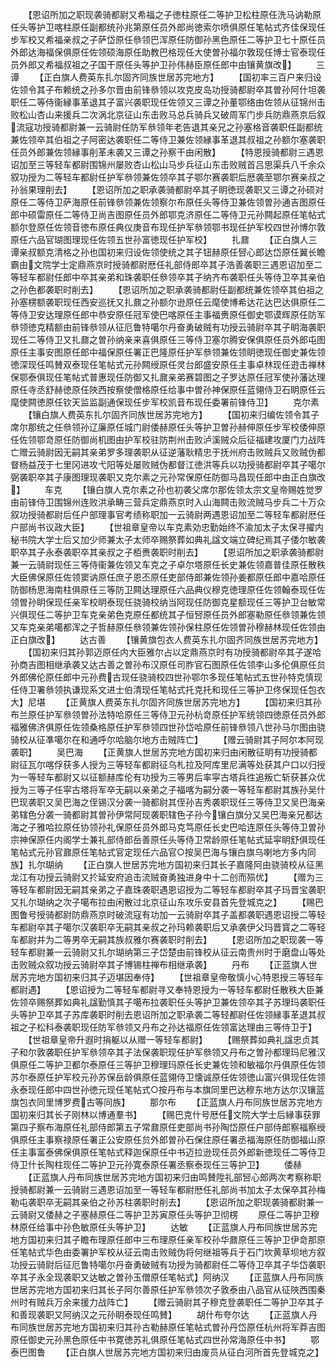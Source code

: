 <!-- { "loadSidebar": true } -->
　　【恩诏所加之职现袭骑都尉又希福之子徳柱原任二等护卫松柱原任洗马讷勒原任头等护卫喀柱原任副都统孙兆第原任员外郎尚徳索尔喷俱原任笔帖式齐佳保现任步军校又希福亲叔之子萨岱原任叅领巴浑原任防御孙黑色原任二等护卫七十原任员外郎达海福保俱原任佐领硕海原任助教巴格现任大使曽孙福尔敦现任博士官泰现任员外郎又希福叔祖之子国干原任头等护卫孙伟赫臣原任郎中由镶黄旗改】
　　三谭
　　【正白旗人费英东扎尔固齐同族世居苏完地方】
　　【国初率三百户来归设佐领令其子布赖统之孙多尔晋由前锋叅领以攻克皮岛功授骑都尉卒其曽孙阿什坦袭职任二等侍衞縁事革退其子富兴袭职现任佐领又三谭之孙董鄂络由佐领从征锦州击败松山杏山来援兵二次涡北京征山东击败马总兵骑兵又破周军门步兵防鼎燕京后叙流寇功授骑都尉兼一云骑尉任防军叅领年老告退其亲兄之孙塞格音袭职任副都统兼佐领卒其伯祖之子阿密达袭职任二等侍卫兼佐领縁事革退其叔祖之孙额尔塞袭职任员外郎兼佐领縁事削革未袭又三谭之孙察干由闲散】
　　【特恩授骑都尉三遇恩诏加至三等轻车都尉围锦州屡败杏山松山马步兵征山东击败贼首吕思渠兵八千余众叙功授为二等轻车都尉任护军叅领兼佐领卒其子鄂尔赛袭职后厯袭至鄂尔赛亲叔之孙翁果理削去】
　　【恩诏所加之职承袭骑都尉卒其子眀徳现袭职又三谭之孙硕对原任二等侍卫萨海原任前锋叅领兼佐领察尔布原任头等侍卫兼佐领曽孙通吉图原任郎中硕雷原任二等侍卫尚吉图原任员外郎鄂克济原任二等侍卫元孙闗起原任笔帖式额尔登原任佐领音徳布原任典仪庚音布现任护军叅领鄂书现任护军校四世孙博尔敦原任六品官瑚图理现任佐领五世孙富徳现任护军校】
　　扎鼐
　　【正白旗人三谭亲叔额克清格之孙也国初来归设佐领使统之其子钮赫原任唘心郎达岱原任翼长瞻霸由文院学士定鼎燕京时授骑都尉厯任礼部侍郎卒其子浩善袭职三遇恩诏加至二等轻车都尉任郎中卒其亲弟和珠袭职任叅领卒其子纳齐布袭职任头等侍卫卒其亲伯之孙色都袭职时削去】
　　【恩诏所加之职承袭骑都尉任副都统兼佐领卒其伯祖之孙塞楞额袭职现任西安巡抚又扎鼐之孙额尔逊原任云麾使博希达花达巴达俱原任二等侍卫安达理原任郎中恭安原任冠军使巴喀原任主事福赉原任御史鄂谟辉原任防军叅领徳克精额由前锋叅领从征厄鲁特噶尔丹奋勇破贼有功授云骑尉卒其子眀海袭职现任二等侍卫又扎鼐之曽孙纳亲来喜俱原任三等侍卫塞尔腾安保俱原任员外郎屯图原任主事安图原任郎中福保原任署正巴隆原任护军叅领兼佐领眀徳现任御史兼佐领徳深现任鸣賛双泰现任笔帖式元孙闗绶原任灵台郎盛安原任主事卓林现任逰击禅林保鄂泰俱现任笔帖式普惠现任防御又扎鼐亲弟赛碧图之子罗达原任冠军使孙藩达理原任寺丞舒赫徳原任陜西按察使僧格原任给事中曽孙神保原任蓝翎侍卫石眀原任云麾使闗徳原任钦天监监副通保现任步军校凯音布现任委署前锋侍卫】
　　克尔素
　　【镶白旗人费英东扎尔固齐同族世居苏完地方】
　　【国初来归编佐领令其子席尔那统之任叅领孙辽廉原任城门尉倭赫原任头等护卫曽孙赫伸原任步军校倭伸原任佐领鄂竒原任防御尚机图由护军校驻防荆州击败泸溪贼众后征福建攻厦门力战阵亡赠云骑尉因无嗣其亲弟罗多理袭职从征逆藩耿精忠于抚州府击败贼兵又败贼伪都督杨益茂于七里冈进攻弋阳等处屡败贼伪都督江徳洪等兵以功授骑都尉卒其子噶尔弼袭职卒其子康图理现袭职又克尔素之元孙常保原任防御马昌现任郎中由正白旗改】
　　车克
　　【镶白旗人克尔素之孙也初袭父席尔那佐领太宗文皇帝赐姓觉罗由前锋侍卫围锦州连败洪承畴三营兵定鼎燕京时入山海闗击败流贼马步兵二十万众叙功授骑都尉后任户部理事官考绩称职加一云骑尉两遇恩诏加至二等轻车都尉厯任户部尚书议政大臣】
　　【世祖章皇帝以车克素効忠勤始终不渝加太子太保寻擢内秘书院大学士后又加少师兼太子太师卒赐祭葬如典礼諡文端立碑纪焉其子倭尔敏袭职卒其子永泰袭职卒其亲叔之子栢赉袭职时削去】
　　【恩诏所加之职承袭骑都尉兼一云骑尉现任三等侍衞兼佐领又车克之子卓尔塔原任长史兼佐领嘉普佳原任散秩大臣佛保原任佐领窦讷原任庶子恩丕原任吏部侍郎兼佐领孙姜都原任郎中嘉哈原任防御杨思海南柱俱原任三等防卫闗达理原任六品典仪穆克徳理原任佐领翰泰现任佐领曽孙眀保现任亲军校眀泰现任骁骑校纳当阿现任防御克星额现任三等护卫台敏常兴俱现任二等护卫车克亲弟色克原任都统其子恒唘原任员外郎塞勒原任叅领兼佐领又车克亲弟噶都浑之子哲赫原任叅领兼佐领孙保柱原任佐领曽孙穆赫林现任佐领由正白旗改】
　　达古善
　　【镶黄旗包衣人费英东扎尔固齐同族世居苏完地方】
　　【国初来归其孙郭迈原任内大臣雅尔占以定鼎燕京时有功授骑都尉卒其子遂哈孙商吉图相继承袭又达古善之曽孙布汉原任司胙官石图原任佐领李山多伦俱原任贠外郎佛伦原任郎中元孙费古现任骁骑校四世孙鄂尔多现任笔帖式五世孙特克慎现任侍卫署叅领执谦现系文进士伯清现任笔帖式托克托和现任三等护卫佟保现任包衣大】尼堪
　　【正黄旗人费英东扎尔固齐同族世居苏完地方】
　　【国初来归其孙布兰原任护军叅领曽孙法特哈原任三等侍卫元孙杭竒原任护军统领四徳原任员外郎福雅佛济俱原任佐领桑格原任护军叅领四世孙岱哈原任前锋叅领八世孙马尔图由骁骑校从征凖噶尔在和通呼尔哈脑尔地方击贼阵亡】
　　【赠云骑尉其子阿尔本阿现袭职】
　　吴巴海
　　【正黄旗人世居苏完地方国初来归由闲散征眀有功授骑都尉征瓦尔喀俘获多人授为三等轻车都尉征乌札拉及阿库里尼满等处获其户口以归授为一等轻车都尉又以征额赫库伦有功授为三等男后率寜古塔兵徃追叛亡斩获甚众优授为三等子任寜古塔将军卒无嗣以亲弟之子福喀为嗣分袭一等轻车都尉其族孙吴什巴现袭职又吴巴海之侄锡汉分袭一骑都尉其侄孙吉秀袭职现任三等侍卫又吴巴海亲弟辖色分袭一骑都尉其曽孙伊常阿现袭职辖色子孙今镶白旗分又吴巴海亲兄都达海之子雅哈拉原任协领孙礼保原任员外郎马克笃原任长史巴哈连原任头等侍卫曽孙宗神保原任内阁学士兼礼部侍郎岳善原任头等侍卫常龄原任笔帖式延寜眀舒俱现任笔帖式元孙官鼐原任笔帖式官定现任六品官○按吴巴海与镶白旗乌喇地方多内同族】扎尔瑚纳
　　【正白旗人世居苏完地方国初来归其长子嘉隆阿由骁骑校从征黑龙江有功授云骑尉又扵延安府追击流贼奋勇独进身中十二创而殒优】
　　【赠为三等轻车都尉因无嗣其亲弟之子嘉珠袭职遇恩诏授为二等轻车都尉卒其子玛晋宝袭职又扎尔瑚纳之次子噶布拉由闲散过北京征山东攻乐安县首先登城克之】
　　【赐巴图鲁号授骑都尉防鼎燕京时破流寇有功加一云骑尉卒其子盖都袭职遇恩诏授二等轻车都尉卒其子噶尔汉袭职卒无嗣其亲叔之孙玛赖袭职后又承袭伊父玛晋寳之二等轻车都尉并为二等男卒无嗣其族叔雅尔赛袭职时削去】
　　【恩诏所加之职现袭一等轻车都尉兼一云骑尉又扎尔瑚纳第三子岱楚由前锋校从征云南贵州时于磨盘山等处击败贼众叙功授云骑尉卒其子博锡柱禅布相继承袭】
　　丹布
　　【正蓝旗人世居苏完地方国初来归其子迈堪因奉侍】
　　【世祖章皇帝敬慎小心特恩授三等轻车都尉遇】
　　【恩诏授为二等轻车都尉寻又奉特恩授为一等轻车都尉任散秩大臣兼佐领卒赐祭葬如典礼諡勤慎其子噶布拉袭职任头等护卫兼佐领卒其子苏理玛袭职任头等护卫卒其子苏库袭职时削去恩诏所加之职承袭二等轻都尉任佐领縁事革退其叔祖之子松科泰袭职现任防军叅领又丹布之孙达福原任佐领富达理由三等侍卫于】
　　【世祖章皇帝升遐时捐躯以从赠一等轻车都尉】
　　【赐祭葬如典礼諡忠贞其子和尔敦袭职任护军叅领卒其子法保袭职现任护军叅领又丹布之曽孙都理玛尼雅汉俱原任二等护卫都尔泰原任三等护卫穆理玛原任长史兼佐领和敏福尔丹俱原任佐领苏尔泰原任护军校元孙苏保岳龄俱原任蓝翎侍卫懐诚原任佐领徳山富兴俱现任佐领永泰现任郎中四世孙徳元现任笔帖式○按丹布与本旗同里巴达穆东地方达尔汉镶蓝旗包衣同里博罗费古等同族】
　　那尔布
　　【正蓝旗人丹布同族世居苏完地方国初来归其长子刚林以博通羣书】
　　【赐巴克什号厯任文院大学士后縁事获罪第四子察布海原任礼部侍郎第五子常鼐原任吏部尚书孙陶岱原任户部侍郎察福察绶俱原任主事察禄原任署正公安原任贠外郎曽孙石保住原任署丞福海原任防御福山原任主事富泰佛保俱原任笔帖式释迦保原任中书迈拉逊现任员外郎新徳现任二等侍卫侍卫什长陶柱现任二等护卫元孙寛泰原任署丞察泰现任三等护卫】
　　倭赫
　　【正蓝旗人丹布同族世居苏完地方国初来归由鸣賛陞礼部唘心郎两次考察称职授骑都尉兼一云骑尉三遇恩诏加至一等轻车都尉厯任礼部尚书加太子太保卒其孙梅勒屯袭职卒无嗣其亲伯之孙苏柱袭职时削去】
　　【恩诏所加之职现袭骑都尉兼一云骑尉又倭赫之子塞赫原任二等护卫苏寅原任头等护卫彻楞
　　原任二等护卫穆林原任给事中孙色敏原任头等护卫】
　　达敏
　　【正蓝旗人丹布同族世居苏完地方国初来归其子瞻布理原任郎中三布理原任亲军校孙华鼐原任三等护卫伊竒那原任笔帖式华色由委署护军校从征云南击败贼伪将何继祖等兵于石门坎黄草坝地方叙功授云骑尉后征厄鲁特噶尔丹奋勇破贼有功授为骑都尉任二等侍卫卒其子华岱袭职卒其子永全现袭职又达敏之曽孙玉僧原任笔帖式】阿纳汉
　　【正蓝旗人丹布同族世居苏完地方国初来归其长子阿尔善原任护军叅领次子敦泰由八品官从征陜西围秦州时有贼兵万余来援力战阵亡】
　　【赠云骑尉其子穆克登袭职任二等护卫卒其子和善现袭职又阿纳汉之元孙眀泰现任鸣賛】
　　胡什布夸尔达
　　【正蓝旗人丹布同族世居苏完地方国初来归其孙古勒赫原任笔帖式曽孙丹岱原任杭州将军莽吉图原任御史元孙黑色原任中书寛徳苏礼俱原任笔帖式四世孙常海原任中书】
　　鄂泰巴图鲁
　　【正白旗人世居苏完地方国初来归由废员从征白河所首先登城克之】
